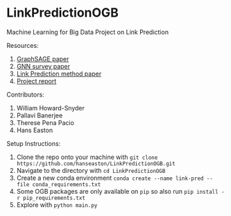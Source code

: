# LinkPredictionOGB
Machine Learning for Big Data Project on Link Prediction


Resources:
1. [GraphSAGE paper](https://arxiv.org/pdf/1706.02216.pdf)
2. [GNN survey paper](https://arxiv.org/pdf/1901.00596.pdf)
3. [Link Prediction method paper](http://www.eecs.harvard.edu/~michaelm/CS222/linkpred.pdf)
4. [Project report](https://www.overleaf.com/project/63c6ce9ebfd91ea9e32541d1)

Contributors:
1. William Howard-Snyder
2. Pallavi Banerjee
3. Therese Pena Pacio
4. Hans Easton

Setup Instructions:

1. Clone the repo onto your machine with `git clone https://github.com/hanseaston/LinkPredictionOGB.git`
2. Navigate to the directory with `cd LinkPredictionOGB`
3. Create a new conda environment `conda create --name link-pred --file conda_requirements.txt`
4. Some OGB packages are only available on `pip` so also run `pip install -r pip_requirements.txt` 
5. Explore with `python main.py`
